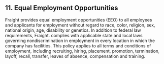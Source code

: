 ## 11. Equal Employment Opportunities

Fraight provides equal employment opportunities (EEO) to all employees and applicants for employment without regard to race, color, religion, sex, national origin, age, disability or genetics. In addition to federal law requirements, Fraight. complies with applicable state and local laws governing nondiscrimination in employment in every location in which the company has facilities. This policy applies to all terms and conditions of employment, including recruiting, hiring, placement, promotion, termination, layoff, recall, transfer, leaves of absence, compensation and training.
